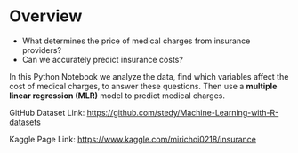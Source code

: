 # Overview
* What determines the price of medical charges from insurance providers? 
* Can we accurately predict insurance costs?

In this Python Notebook we analyze the data, find which variables affect the cost of medical charges, to answer these questions. Then use a **multiple linear regression (MLR)** model to predict medical charges.

GitHub Dataset Link: https://github.com/stedy/Machine-Learning-with-R-datasets

Kaggle Page Link: https://www.kaggle.com/mirichoi0218/insurance
